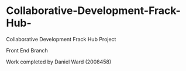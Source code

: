 # Collaborative-Development-Frack-Hub-
Collaborative Development Frack Hub Project

Front End Branch

Work completed by Daniel Ward (2008458)
